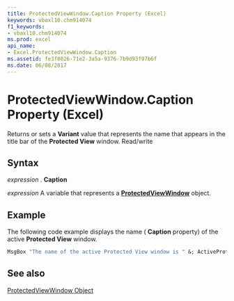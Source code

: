 ```yaml
---
title: ProtectedViewWindow.Caption Property (Excel)
keywords: vbaxl10.chm914074
f1_keywords:
- vbaxl10.chm914074
ms.prod: excel
api_name:
- Excel.ProtectedViewWindow.Caption
ms.assetid: fe3f8026-71e2-3a5a-9376-7b9d93f97b6f
ms.date: 06/08/2017
---
```



# ProtectedViewWindow.Caption Property (Excel)

Returns or sets a  **Variant** value that represents the name that appears in the title bar of the **Protected View** window. Read/write


## Syntax

 _expression_ . **Caption**

 _expression_ A variable that represents a **[ProtectedViewWindow](Excel.ProtectedViewWindow.md)** object.


## Example

The following code example displays the name ( **Caption** property) of the active **Protected View** window.


```vb
MsgBox "The name of the active Protected View window is " &; ActiveProtectedWindow.Caption
```


## See also


[ProtectedViewWindow Object](Excel.ProtectedViewWindow.md)

